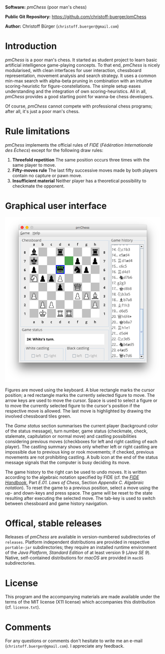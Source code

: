 **Software:** _pmChess_ (poor man's chess)

**Public Git Repository:** https://github.com/christoff-buerger/pmChess

**Author:** Christoff Bürger (`christoff.buerger@gmail.com`)

# Introduction

_pmChess_ is a poor man's chess. It started as student project to learn basic artificial intelligence game-playing concepts. To that end, _pmChess_ is nicely modularised, with clean interfaces for user interaction, chessboard representation, movement analysis and search strategy. It uses a common min-max search with alpha-beta pruning in combination with an intuitive scoring-heuristic for figure-constellations. The simple setup eases understanding and the integration of own scoring-heuristics. All in all, _pmChess_ provides a good starting point for wanna-be chess developers.

Of course, _pmChess_ cannot compete with professional chess programs; after all, it's just a poor man's chess.

# Rule limitations

_pmChess_ implements the official rules of _FIDE_ (_Fédération Internationale des Échecs_) except for the following draw rules:
 1. **Threefold repetition** The same position occurs three times with the same player to move.
 2. **Fifty-moves rule** The last fifty successive moves made by both players contain no capture or pawn move.
 3. **Insufficient material** Neither player has a theoretical possibility to checkmate the opponent.

# Graphical user interface

![pmChess screenshot](releases/version-1.1.0/screenshot.png)

Figures are moved using the keyboard. A blue rectangle marks the cursor position; a red rectangle marks the currently selected figure to move. The arrow keys are used to move the cursor. Space is used to select a figure or to move the currently selected figure to the cursor's position if the respective move is allowed. The last move is highlighted by drawing the involved chessboard tiles green.

The _Game status_ section summarises the current player (background color of the status message), turn number, game status (checkmate, check, stalemate, capitulation or normal move) and castling possibilities considering previous moves (checkboxes for left and right castling of each player). The castling summary shows only whether left or right castling are impossible due to previous king or rook movements; if checked, previous movements are not prohibiting castling. A bulb icon at the end of the status message signals that the computer is busy deciding its move.

The game history to the right can be used to undo moves. It is written according to the algebraic notation specified by FIDE (cf. the [_FIDE Handbook_](https://www.fide.com/component/handbook), Part _E.01. Laws of Chess_, Section _Appendix C. Algebraic notation_). To reset the game to a previous position, select a move using the up- and down-keys and press space. The game will be reset to the state resulting after executing the selected move. The tab-key is used to switch between chessboard and game history navigation.

# Offical, stable releases

Releases of _pmChess_ are available in version-numbered subdirectories of `releases`. Platform independent distributions are provided in respective `portable-jar` subdirectories; they require an installed runtime environment of the _Java Platform, Standard Edition_ of at least version 9 (_Java SE 9_). Native, self-contained distributions for _macOS_ are provided in `macOS` subdirectories.

# License

This program and the accompanying materials are made available under the terms of the MIT license (X11 license) which accompanies this distribution (cf. `license.txt`).

# Comments

For any questions or comments don't hesitate to write me an e-mail (`christoff.buerger@gmail.com`). I appreciate any feedback.
